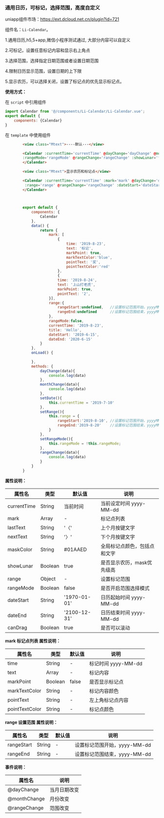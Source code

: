 ### 通用日历，可标记，选择范围，高度自定义

uniapp组件市场：https://ext.dcloud.net.cn/plugin?id=721

组件名：``Li-Calendar``。

1.通用日历,h5,5+app,微信小程序测试通过, 大部分内容可以自定义

2.可标记，设置任意标记内容和显示右上角点

3.选择范围，选择指定日期范围或者设置日期范围

4.限制日历显示范围，设置日期的上下限

5.显示农历，可以选择关闭，设置了标记点的优先显示标记点。



**使用方式：**

在 ``script`` 中引用组件 

```javascript
import Calendar from '@/components/Li-Calendar/Li-Calendar.vue';
export default {
    components: {Calendar}
}
```

在 ``template`` 中使用组件

```html
		<view class="Mtext">----默认---</view>
		
		<Calendar :currentTime='currentTime' @dayChange='dayChange' @monthChange='monthChange'
		:rangeMode='rangeMode' @rangeChange='rangeChange' :showLunar='false'>
		</Calendar> 
		
		<view class="Mtext">显示农历和标记点</view>
		
		<Calendar :currentTime='currentTime' :mark='mark' @dayChange='dayChange' @monthChange='monthChange' :rangeMode='rangeMode'
		 :range='range' @rangeChange='rangeChange' :dateStart='dateStart' :dateEnd='dateEnd' :canDrag='true'>
		</Calendar>
		
		
```

```javascript
		export default {
			components: {
				Calendar
			},
			data() {
				return {
					mark: [
						{
							time: '2019-8-23',
							text: '标记',
							markPoint: true,
							markTextColor:'blue',
							pointText: '奖',
							pointTextColor:'red'
						},
						{
						time: '2019-8-24',
						text: '上山打老虎',
						markPoint: true,
						pointText: '2',
					}],
					range:{
						rangeStart:undefined,	//设置标记范围开始，yyyyMM-dd
						rangeEnd:undefined   	//设置标记范围结束，yyyyMM-dd
					},
					rangeMode:false,
					currentTime: '2019-8-23',
					title: 'Hello',
					dateStart: '2019-6-15',
					dateEnd: '2020-6-15'
				}
			},
			onLoad() {
		
			},
			methods: {
				dayChange(data){
					console.log(data)
				},
				monthChange(data){
					console.log(data)
				},
				setDate(){
					this.currentTime = '2019-7-10'
				},
				setRange(){
					this.range = {
						rangeStart:'2019-8-10',	//设置标记范围开始，yyyyMM-dd
						rangeEnd:'2019-8-20'   	//设置标记范围结束，yyyyMM-dd
					}
				},
				setRangeMode(){
					this.rangeMode = !this.rangeMode;
				},
				rangeChange(data){
					console.log(data)
				}
			}
		}
```

**属性说明：**

|属性名		|类型|默认值	|说明|
|---|----|---|---|
|currentTime	|String	|当前时间|当前设定时间 yyyy-MM-dd|
|mark	|Array	|-|标记点列表	|
|lastText	|String	|'〈'|上个月按键文字|
|nextText	|String	|'〉'|下个月按键文字|
|maskColor	|String	|#01AAED|全局标记点颜色，包括点和文字|
|showLunar	|Boolean	|true|是否显示农历，mask优先级高|
|range	|Object	|-|设置标记范围|
|rangeMode	|Boolean	|false|是否开启范围选择模式|
|dateStart	|String	|'1970-01-01'|日历起始时间 yyyy-MM-dd|
|dateEnd	|String	|'2100-12-31'|日历结束时间 yyyy-MM-dd|
|canDrag	|Boolean	|true|是否可以滚动|
						
**mark 标记点列表 属性说明：**

|属性名		|类型|默认值	|说明|
|---|----|---|---|
|time	|String	|-|标记时间 yyyy-MM-dd|
|text	|Array	|-|标记内容	|
|markPoint	|Boolean	|false|是否显示标记点	|
|markTextColor	|String	|-|标记内容颜色|
|pointText	|String	|-|左上角标记点内容|
|pointTextColor	|String	|-|标记点颜色|

**range 设置范围 属性说明：**

|属性名		|类型|默认值	|说明|
|---|----|---|---|
|rangeStart	|String	|-|设置标记范围开始，yyyy-MM-dd|
|rangeEnd	|String	|-|设置标记范围结束，yyyy-MM-dd	|

**事件说明：**

|属性名		|说明|
|---|---|
|@dayChange	|当月日期改变|
|@monthChange	|月份改变|
|@rangeChange	|范围改变|
